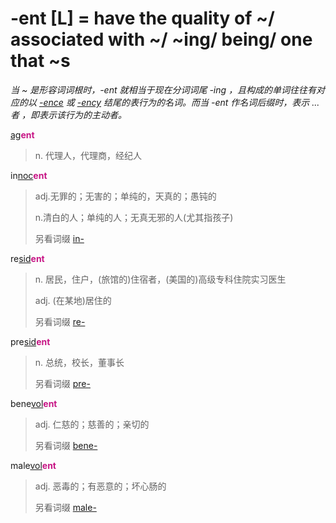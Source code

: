 # -ent [L] = have the quality of ~/ associated with ~/ ~ing/ being/ one that ~s

*当 ~ 是形容词词根时，-ent 就相当于现在分词词尾 -ing ，且构成的单词往往有对应的以 [-ence](-ence.md) 或 [-ency](-ence.md) 结尾的表行为的名词。而当 -ent 作名词后缀时，表示 ...者 ，即表示该行为的主动者。*

[ag](_ag_.md)<b style="color: #C71585;">ent</b>
> n. 代理人，代理商，经纪人

in[noc](_noc_.md)<b style="color: #C71585;">ent</b>
> adj.无罪的；无害的；单纯的，天真的；愚钝的 
>
> n.清白的人；单纯的人；无真无邪的人(尤其指孩子)
>
> 另看词缀 [in-](in-.1.md)

re[sid](_sid_.md)<b style="color: #C71585;">ent</b>
> n. 居民，住户，(旅馆的)住宿者，(美国的)高级专科住院实习医生
>
> adj. (在某地)居住的
>
> 另看词缀 [re-](re-.md)

pre[sid](_sid_.md)<b style="color: #C71585;">ent</b>
> n. 总统，校长，董事长
>
> 另看词缀 [pre-](pre-.md)

bene[vol](_vol_.md)<b style="color: #C71585;">ent</b>
> adj. 仁慈的；慈善的；亲切的
>
> 另看词缀 [bene-](bene-.md)

male[vol](_vol_.md)<b style="color: #C71585;">ent</b>
> adj. 恶毒的；有恶意的；坏心肠的
>
> 另看词缀 [male-](mal-.md)